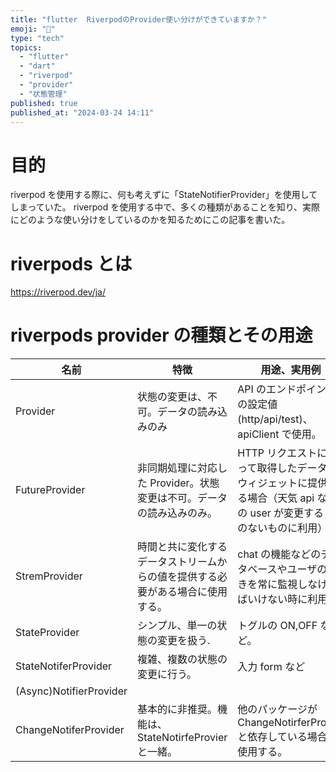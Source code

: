 ```yaml
---
title: "flutter  RiverpodのProvider使い分けができていますか？"
emoji: "💬"
type: "tech"
topics:
  - "flutter"
  - "dart"
  - "riverpod"
  - "provider"
  - "状態管理"
published: true
published_at: "2024-03-24 14:11"
---
```


# 目的

riverpod を使用する際に、何も考えずに「StateNotifierProvider」を使用してしまっていた。
riverpod を使用する中で、多くの種類があることを知り、実際にどのような使い分けをしているのかを知るためにこの記事を書いた。

# riverpods とは

https://riverpod.dev/ja/

# riverpods provider の種類とその用途

| 名前                    | 特徴                                                                           | 用途、実用例                                                                                                             |
| ----------------------- | ------------------------------------------------------------------------------ | ------------------------------------------------------------------------------------------------------------------------ |
| Provider                | 状態の変更は、不可。データの読み込みのみ                                       | API のエンドポイントの設定値(http/api/test)、apiClient で使用。                                                          |
| FutureProvider          | 非同期処理に対応した Provider。状態変更は不可。データの読み込みのみ。          | HTTP リクエストによって取得したデータをウィジェットに提供する場合（天気 api などの user が変更することのないものに利用） |
| StremProvider           | 時間と共に変化するデータストリームからの値を提供する必要がある場合に使用する。 | chat の機能などのデータベースやユーザの動きを常に監視しなければいけない時に利用。                                        |
| StateProvider           | シンプル、単一の状態の変更を扱う.                                              | トグルの ON,OFF など。                                                                                                   |
| StateNotiferProvider    | 複雑、複数の状態の変更に行う。                                                 | 入力 form など                                                                                                           |
| (Async)NotifierProvider |                                                                                |                                                                                                                          |
| ChangeNotiferProvider   | 基本的に非推奨。機能は、StateNotirfeProvier と一緒。                           | 他のパッケージが ChangeNotirferProvier と依存している場合に使用する。                                                    |
